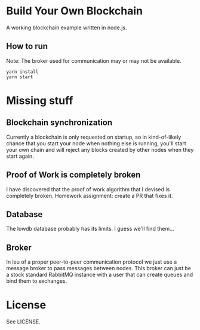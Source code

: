 # Build Your Own Blockchain

A working blockchain example written in node.js.

## How to run

Note: The broker used for communication may or may not be available.

```
yarn install
yarn start
```

# Missing stuff

## Blockchain synchronization
Currently a blockchain is only requested on startup, so in kind-of-likely chance that you
start your node when nothing else is running, you'll start your own chain and will reject
any blocks created by other nodes when they start again.

## Proof of Work is completely broken
I have discovered that the proof of work algorithm that I devised is completely broken.
Homework assignment: create a PR that fixes it.

## Database
The lowdb database probably has its limits. I guess we'll find them...

## Broker
In leu of a proper peer-to-peer communication protocol we just use a message broker to
pass messages between nodes. This broker can just be a stock standard RabbitMQ instance
with a user that can create queues and bind them to exchanges.

# License

See LICENSE.
